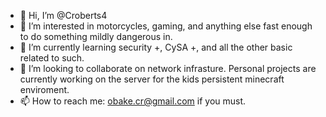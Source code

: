 - 👋 Hi, I’m @Croberts4
- 👀 I’m interested in motorcycles, gaming, and anything else fast enough to do something mildly dangerous in.
- 🌱 I’m currently learning security +, CySA +, and all the other basic related to such.
- 💞️ I’m looking to collaborate on network infrasture. Personal projects are currently working on the server for the kids persistent minecraft enviroment.
- 📫 How to reach me: obake.cr@gmail.com if you must.
